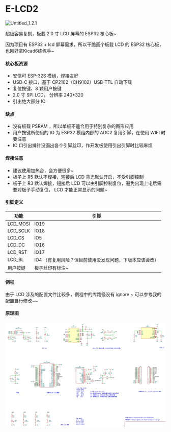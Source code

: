 # E-LCD2

![Untitled_1.2.1](README.assets/Untitled_1.2.1.png)

超级容易复刻，板载 2.0 寸 LCD 屏幕的 ESP32 核心板~

因为项目有 ESP32 + lcd 屏幕需求，所以干脆画个板载 LCD 的 ESP32 核心板，也刚好拿Kicad6练练手~

#### 核心板资源

- 安信可 ESP-32S 模组，焊接友好
- USB-C 接口，基于 CP2102（CH9102）USB-TTL 自动下载
- 复位按键、3 颗用户按键
- 2.0 寸 SPI LCD， 分辨率 240*320
- 引出绝大部分 IO

#### 缺点

- 没有板载 PSRAM ，所以单板不适合用于特别复杂的图形应用
- 用户按键所使用的 IO 为 ESP32 模组内部的 ADC2 复用引脚，在使用 WIFI 时要注意
- IO 口引出排针没画出各个引脚丝印，作开发板使用引出引脚时比较麻烦 

#### 焊接注意

- 建议使用加热台，会方便很多~
- 板子上 R5 默认不焊接，短接后 LCD 背光默认开启，不受引脚控制
- 板子上 R3 默认焊接，短接后 LCD 可以由引脚控制复位，避免出现上电后需要对板子手动复位， LCD 才能正常显示的问题~

#### 引脚定义

| 功能     | 引脚                                                     |
| -------- | -------------------------------------------------------- |
| LCD_MOSI | IO19                                                     |
| LCD_SCLK | IO18                                                     |
| LCD_CS   | IO5                                                      |
| LCD_DC   | IO16                                                     |
| LCD_RST  | IO17                                                     |
| LCD_BL   | IO4 （有复用风险？但目前使用没发现问题，下版本应该会改） |
| 用户按键 | 板子丝印有标注~                                          |

#### 例程

由于 LCD 涉及的配置文件比较多，例程中的库路径没有 ignore ~ 可以参考我的配置自行修改~~

#### 原理图

![sch](README.assets/sch.jpg)

